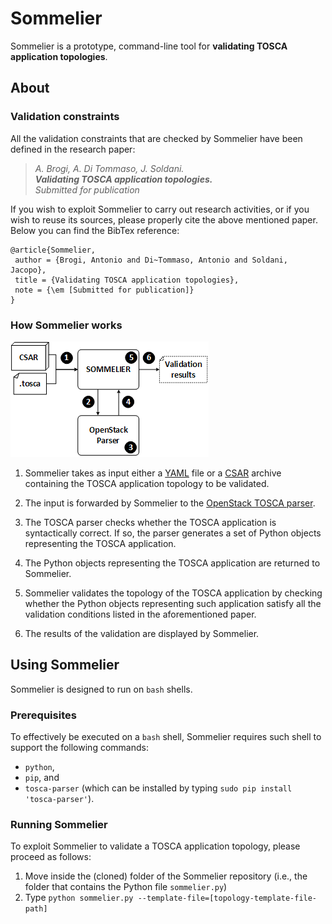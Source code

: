 # Sommelier

Sommelier is a prototype, command-line tool for **validating TOSCA application topologies**.

## About 

### Validation constraints
All the validation constraints that are checked by Sommelier have been defined in the research paper:
 > _A. Brogi, A. Di Tommaso, J. Soldani. <br>
 > **Validating TOSCA application topologies.** <br>
 > Submitted for publication_

If you wish to exploit Sommelier to carry out research activities, or if you wish to reuse its sources, please properly cite the above mentioned paper. Below you can find the BibTex reference:
```
@article{Sommelier,
 author = {Brogi, Antonio and Di~Tommaso, Antonio and Soldani, Jacopo},
 title = {Validating TOSCA application topologies},
 note = {\em [Submitted for publication]}
} 
```

### How Sommelier works

![sommelier](figs/sommelier.png)

 1.  Sommelier takes as input either a [YAML](http://yaml.org/spec/) file or a [CSAR](http://docs.oasis-open.org/tosca/TOSCA-Simple-Profile-YAML/v1.0/cos01/TOSCA-Simple-Profile-YAML-v1.0-cos01.html#_Toc461787381) archive containing the TOSCA application topology to be validated.
 
 2. The input is forwarded by Sommelier to the [OpenStack TOSCA parser](https://github.com/openstack/tosca-parser).
 
 3. The TOSCA parser checks whether the TOSCA application is syntactically correct. If so, the parser generates a set of Python objects representing the TOSCA application.

 4. The Python objects representing the TOSCA application are returned to Sommelier.
 
 5. Sommelier validates the topology of the TOSCA application by checking whether the Python objects representing such application satisfy all the validation conditions listed in the aforementioned paper.
 
 6. The results of the validation are displayed by Sommelier.
 
## Using Sommelier
Sommelier is designed to run on `bash` shells.

### Prerequisites
To effectively be executed on a `bash` shell, Sommelier requires such shell to support the following commands:
 * `python`,
 * `pip`, and
 * `tosca-parser` (which can be installed by typing `sudo pip install 'tosca-parser'`).

### Running Sommelier
To exploit Sommelier to validate a TOSCA application topology, please proceed as follows:
 1. Move inside the (cloned) folder of the Sommelier repository (i.e., the folder that contains the Python file `sommelier.py`)
 2. Type `python sommelier.py --template-file=[topology-template-file-path]`



